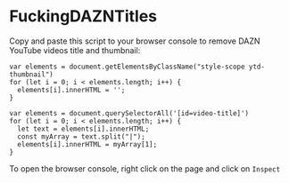 # FuckingDAZNTitles
Copy and paste this script to your browser console to remove DAZN YouTube videos title and thumbnail:

```
var elements = document.getElementsByClassName("style-scope ytd-thumbnail")
for (let i = 0; i < elements.length; i++) {
  elements[i].innerHTML = '';
}

var elements = document.querySelectorAll('[id=video-title]')
for (let i = 0; i < elements.length; i++) {
  let text = elements[i].innerHTML;
  const myArray = text.split("|");
  elements[i].innerHTML = myArray[1];
}
```

To open the browser console, right click on the page and click on `Inspect`
